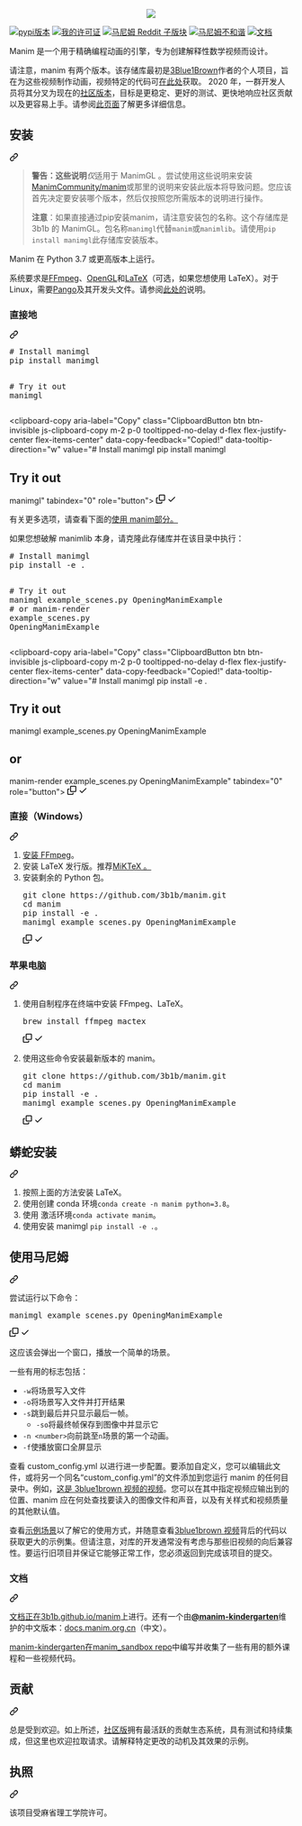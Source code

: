 <div class="Box-sc-g0xbh4-0 bJMeLZ js-snippet-clipboard-copy-unpositioned" data-hpc="true"><article class="markdown-body entry-content container-lg" itemprop="text"><p align="center" dir="auto">
    <a href="https://github.com/3b1b/manim">
        <img src="https://raw.githubusercontent.com/3b1b/manim/master/logo/cropped.png" style="max-width: 100%;">
    </a>
</p>
<p dir="auto"><a href="https://pypi.org/project/manimgl/" rel="nofollow"><img src="https://camo.githubusercontent.com/e733dec0541e5713e05bed2b11223d7d359c16994fc625ebaf541bcf0250a025/68747470733a2f2f696d672e736869656c64732e696f2f707970692f762f6d616e696d676c3f6c6f676f3d70797069" alt="pypi版本" data-canonical-src="https://img.shields.io/pypi/v/manimgl?logo=pypi" style="max-width: 100%;"></a>
<a href="http://choosealicense.com/licenses/mit/" rel="nofollow"><img src="https://camo.githubusercontent.com/0e22ab646ad5e4c332e4dc554ab4d73bea325370dc543c297da85fde11a7e11e/68747470733a2f2f696d672e736869656c64732e696f2f62616467652f6c6963656e73652d4d49542d626c75652e7376673f7374796c653d666c6174" alt="我的许可证" data-canonical-src="https://img.shields.io/badge/license-MIT-blue.svg?style=flat" style="max-width: 100%;"></a>
<a href="https://www.reddit.com/r/manim/" rel="nofollow"><img src="https://camo.githubusercontent.com/bfef00a79babfc30205d4a00ecd2128edc398583446ee5a532ab992dd16dc678/68747470733a2f2f696d672e736869656c64732e696f2f7265646469742f7375627265646469742d73756273637269626572732f6d616e696d2e7376673f636f6c6f723d666634333031266c6162656c3d726564646974266c6f676f3d726564646974" alt="马尼姆 Reddit 子版块" data-canonical-src="https://img.shields.io/reddit/subreddit-subscribers/manim.svg?color=ff4301&amp;label=reddit&amp;logo=reddit" style="max-width: 100%;"></a>
<a href="https://discord.com/invite/bYCyhM9Kz2" rel="nofollow"><img src="https://camo.githubusercontent.com/2f1461e4d755e34482175d7dc114288f11cb772e3b73d56f360f7229eb73ae7e/68747470733a2f2f696d672e736869656c64732e696f2f646973636f72642f3538313733383733313933343035363434392e7376673f6c6162656c3d646973636f7264266c6f676f3d646973636f7264" alt="马尼姆不和谐" data-canonical-src="https://img.shields.io/discord/581738731934056449.svg?label=discord&amp;logo=discord" style="max-width: 100%;"></a>
<a href="https://3b1b.github.io/manim/" rel="nofollow"><img src="https://github.com/3b1b/manim/workflows/docs/badge.svg" alt="文档" style="max-width: 100%;"></a></p>
<p dir="auto"><font style="vertical-align: inherit;"><font style="vertical-align: inherit;">Manim 是一个用于精确编程动画的引擎，专为创建解释性数学视频而设计。</font></font></p>
<p dir="auto"><font style="vertical-align: inherit;"><font style="vertical-align: inherit;">请注意，manim 有两个版本。该存储库最初是</font></font><a href="https://www.3blue1brown.com/" rel="nofollow"><font style="vertical-align: inherit;"><font style="vertical-align: inherit;">3Blue1Brown</font></font></a><font style="vertical-align: inherit;"><font style="vertical-align: inherit;">作者的个人项目，</font><font style="vertical-align: inherit;">旨在为这些视频制作动画，视频特定的代码可</font></font><a href="https://github.com/3b1b/videos"><font style="vertical-align: inherit;"><font style="vertical-align: inherit;">在此处</font></font></a><font style="vertical-align: inherit;"><font style="vertical-align: inherit;">获取。 2020 年，一群开发人员将其分叉为现在的</font></font><a href="https://github.com/ManimCommunity/manim/"><font style="vertical-align: inherit;"><font style="vertical-align: inherit;">社区版本</font></font></a><font style="vertical-align: inherit;"><font style="vertical-align: inherit;">，目标是更稳定、更好的测试、更快地响应社区贡献以及更容易上手。请参阅</font></font><a href="https://docs.manim.community/en/stable/faq/installation.html#different-versions" rel="nofollow"><font style="vertical-align: inherit;"><font style="vertical-align: inherit;">此页面</font></font></a><font style="vertical-align: inherit;"><font style="vertical-align: inherit;">了解更多详细信息。</font></font></p>
<div class="markdown-heading" dir="auto"><h2 tabindex="-1" class="heading-element" dir="auto"><font style="vertical-align: inherit;"><font style="vertical-align: inherit;">安装</font></font></h2><a id="user-content-installation" class="anchor" aria-label="永久链接：安装" href="#installation"><svg class="octicon octicon-link" viewBox="0 0 16 16" version="1.1" width="16" height="16" aria-hidden="true"><path d="m7.775 3.275 1.25-1.25a3.5 3.5 0 1 1 4.95 4.95l-2.5 2.5a3.5 3.5 0 0 1-4.95 0 .751.751 0 0 1 .018-1.042.751.751 0 0 1 1.042-.018 1.998 1.998 0 0 0 2.83 0l2.5-2.5a2.002 2.002 0 0 0-2.83-2.83l-1.25 1.25a.751.751 0 0 1-1.042-.018.751.751 0 0 1-.018-1.042Zm-4.69 9.64a1.998 1.998 0 0 0 2.83 0l1.25-1.25a.751.751 0 0 1 1.042.018.751.751 0 0 1 .018 1.042l-1.25 1.25a3.5 3.5 0 1 1-4.95-4.95l2.5-2.5a3.5 3.5 0 0 1 4.95 0 .751.751 0 0 1-.018 1.042.751.751 0 0 1-1.042.018 1.998 1.998 0 0 0-2.83 0l-2.5 2.5a1.998 1.998 0 0 0 0 2.83Z"></path></svg></a></div>
<blockquote>
<p dir="auto"><strong><font style="vertical-align: inherit;"><font style="vertical-align: inherit;">警告：这些说明</font></font></strong><font style="vertical-align: inherit;"></font><em><font style="vertical-align: inherit;"><font style="vertical-align: inherit;">仅</font></font></em><font style="vertical-align: inherit;"><font style="vertical-align: inherit;">适用于 ManimGL </font><font style="vertical-align: inherit;">。尝试使用这些说明来安装</font></font><a href="https://github.com/ManimCommunity/manim"><font style="vertical-align: inherit;"><font style="vertical-align: inherit;">ManimCommunity/manim</font></font></a><font style="vertical-align: inherit;"><font style="vertical-align: inherit;">或那里的说明来安装此版本将导致问题。您应该首先决定要安装哪个版本，然后仅按照您所需版本的说明进行操作。</font></font></p>
<p dir="auto"><strong><font style="vertical-align: inherit;"><font style="vertical-align: inherit;">注意</font></font></strong><font style="vertical-align: inherit;"><font style="vertical-align: inherit;">：如果直接通过pip安装manim，请注意安装包的名称。这个存储库是 3b1b 的 ManimGL。包名称</font></font><code>manimgl</code><font style="vertical-align: inherit;"><font style="vertical-align: inherit;">代替</font></font><code>manim</code><font style="vertical-align: inherit;"><font style="vertical-align: inherit;">或</font></font><code>manimlib</code><font style="vertical-align: inherit;"><font style="vertical-align: inherit;">。请使用</font></font><code>pip install manimgl</code><font style="vertical-align: inherit;"><font style="vertical-align: inherit;">此存储库安装版本。</font></font></p>
</blockquote>
<p dir="auto"><font style="vertical-align: inherit;"><font style="vertical-align: inherit;">Manim 在 Python 3.7 或更高版本上运行。</font></font></p>
<p dir="auto"><font style="vertical-align: inherit;"><font style="vertical-align: inherit;">系统要求是</font></font><a href="https://ffmpeg.org/" rel="nofollow"><font style="vertical-align: inherit;"><font style="vertical-align: inherit;">FFmpeg</font></font></a><font style="vertical-align: inherit;"><font style="vertical-align: inherit;">、</font></font><a href="https://www.opengl.org/" rel="nofollow"><font style="vertical-align: inherit;"><font style="vertical-align: inherit;">OpenGL</font></font></a><font style="vertical-align: inherit;"><font style="vertical-align: inherit;">和</font></font><a href="https://www.latex-project.org" rel="nofollow"><font style="vertical-align: inherit;"><font style="vertical-align: inherit;">LaTeX</font></font></a><font style="vertical-align: inherit;"><font style="vertical-align: inherit;">（可选，如果您想使用 LaTeX）。对于 Linux，需要</font></font><a href="https://pango.gnome.org" rel="nofollow"><font style="vertical-align: inherit;"><font style="vertical-align: inherit;">Pango</font></font></a><font style="vertical-align: inherit;"><font style="vertical-align: inherit;">及其开发头文件。请参阅</font></font><a href="https://github.com/ManimCommunity/ManimPango#building"><font style="vertical-align: inherit;"><font style="vertical-align: inherit;">此处的</font></font></a><font style="vertical-align: inherit;"><font style="vertical-align: inherit;">说明</font><font style="vertical-align: inherit;">。</font></font></p>
<div class="markdown-heading" dir="auto"><h3 tabindex="-1" class="heading-element" dir="auto"><font style="vertical-align: inherit;"><font style="vertical-align: inherit;">直接地</font></font></h3><a id="user-content-directly" class="anchor" aria-label="固定链接：直接" href="#directly"><svg class="octicon octicon-link" viewBox="0 0 16 16" version="1.1" width="16" height="16" aria-hidden="true"><path d="m7.775 3.275 1.25-1.25a3.5 3.5 0 1 1 4.95 4.95l-2.5 2.5a3.5 3.5 0 0 1-4.95 0 .751.751 0 0 1 .018-1.042.751.751 0 0 1 1.042-.018 1.998 1.998 0 0 0 2.83 0l2.5-2.5a2.002 2.002 0 0 0-2.83-2.83l-1.25 1.25a.751.751 0 0 1-1.042-.018.751.751 0 0 1-.018-1.042Zm-4.69 9.64a1.998 1.998 0 0 0 2.83 0l1.25-1.25a.751.751 0 0 1 1.042.018.751.751 0 0 1 .018 1.042l-1.25 1.25a3.5 3.5 0 1 1-4.95-4.95l2.5-2.5a3.5 3.5 0 0 1 4.95 0 .751.751 0 0 1-.018 1.042.751.751 0 0 1-1.042.018 1.998 1.998 0 0 0-2.83 0l-2.5 2.5a1.998 1.998 0 0 0 0 2.83Z"></path></svg></a></div>
<div class="highlight highlight-source-shell notranslate position-relative overflow-auto" dir="auto"><pre><span class="pl-c"><span class="pl-c">#</span> Install manimgl</span>
pip install manimgl

<span class="pl-c"><span class="pl-c">#</span> Try it out</span>
manimgl</pre><div class="zeroclipboard-container">
    <clipboard-copy aria-label="Copy" class="ClipboardButton btn btn-invisible js-clipboard-copy m-2 p-0 tooltipped-no-delay d-flex flex-justify-center flex-items-center" data-copy-feedback="Copied!" data-tooltip-direction="w" value="# Install manimgl
pip install manimgl

# Try it out
manimgl" tabindex="0" role="button">
      <svg aria-hidden="true" height="16" viewBox="0 0 16 16" version="1.1" width="16" data-view-component="true" class="octicon octicon-copy js-clipboard-copy-icon">
    <path d="M0 6.75C0 5.784.784 5 1.75 5h1.5a.75.75 0 0 1 0 1.5h-1.5a.25.25 0 0 0-.25.25v7.5c0 .138.112.25.25.25h7.5a.25.25 0 0 0 .25-.25v-1.5a.75.75 0 0 1 1.5 0v1.5A1.75 1.75 0 0 1 9.25 16h-7.5A1.75 1.75 0 0 1 0 14.25Z"></path><path d="M5 1.75C5 .784 5.784 0 6.75 0h7.5C15.216 0 16 .784 16 1.75v7.5A1.75 1.75 0 0 1 14.25 11h-7.5A1.75 1.75 0 0 1 5 9.25Zm1.75-.25a.25.25 0 0 0-.25.25v7.5c0 .138.112.25.25.25h7.5a.25.25 0 0 0 .25-.25v-7.5a.25.25 0 0 0-.25-.25Z"></path>
</svg>
      <svg aria-hidden="true" height="16" viewBox="0 0 16 16" version="1.1" width="16" data-view-component="true" class="octicon octicon-check js-clipboard-check-icon color-fg-success d-none">
    <path d="M13.78 4.22a.75.75 0 0 1 0 1.06l-7.25 7.25a.75.75 0 0 1-1.06 0L2.22 9.28a.751.751 0 0 1 .018-1.042.751.751 0 0 1 1.042-.018L6 10.94l6.72-6.72a.75.75 0 0 1 1.06 0Z"></path>
</svg>
    </clipboard-copy>
  </div></div>
<p dir="auto"><font style="vertical-align: inherit;"><font style="vertical-align: inherit;">有关更多选项，请查看</font><font style="vertical-align: inherit;">下面的</font></font><a href="#using-manim"><font style="vertical-align: inherit;"><font style="vertical-align: inherit;">使用 manim部分。</font></font></a><font style="vertical-align: inherit;"></font></p>
<p dir="auto"><font style="vertical-align: inherit;"><font style="vertical-align: inherit;">如果您想破解 manimlib 本身，请克隆此存储库并在该目录中执行：</font></font></p>
<div class="highlight highlight-source-shell notranslate position-relative overflow-auto" dir="auto"><pre><span class="pl-c"><span class="pl-c">#</span> Install manimgl</span>
pip install -e <span class="pl-c1">.</span>

<span class="pl-c"><span class="pl-c">#</span> Try it out</span>
manimgl example_scenes.py OpeningManimExample
<span class="pl-c"><span class="pl-c">#</span> or</span>
manim-render example_scenes.py OpeningManimExample</pre><div class="zeroclipboard-container">
    <clipboard-copy aria-label="Copy" class="ClipboardButton btn btn-invisible js-clipboard-copy m-2 p-0 tooltipped-no-delay d-flex flex-justify-center flex-items-center" data-copy-feedback="Copied!" data-tooltip-direction="w" value="# Install manimgl
pip install -e .

# Try it out
manimgl example_scenes.py OpeningManimExample
# or
manim-render example_scenes.py OpeningManimExample" tabindex="0" role="button">
      <svg aria-hidden="true" height="16" viewBox="0 0 16 16" version="1.1" width="16" data-view-component="true" class="octicon octicon-copy js-clipboard-copy-icon">
    <path d="M0 6.75C0 5.784.784 5 1.75 5h1.5a.75.75 0 0 1 0 1.5h-1.5a.25.25 0 0 0-.25.25v7.5c0 .138.112.25.25.25h7.5a.25.25 0 0 0 .25-.25v-1.5a.75.75 0 0 1 1.5 0v1.5A1.75 1.75 0 0 1 9.25 16h-7.5A1.75 1.75 0 0 1 0 14.25Z"></path><path d="M5 1.75C5 .784 5.784 0 6.75 0h7.5C15.216 0 16 .784 16 1.75v7.5A1.75 1.75 0 0 1 14.25 11h-7.5A1.75 1.75 0 0 1 5 9.25Zm1.75-.25a.25.25 0 0 0-.25.25v7.5c0 .138.112.25.25.25h7.5a.25.25 0 0 0 .25-.25v-7.5a.25.25 0 0 0-.25-.25Z"></path>
</svg>
      <svg aria-hidden="true" height="16" viewBox="0 0 16 16" version="1.1" width="16" data-view-component="true" class="octicon octicon-check js-clipboard-check-icon color-fg-success d-none">
    <path d="M13.78 4.22a.75.75 0 0 1 0 1.06l-7.25 7.25a.75.75 0 0 1-1.06 0L2.22 9.28a.751.751 0 0 1 .018-1.042.751.751 0 0 1 1.042-.018L6 10.94l6.72-6.72a.75.75 0 0 1 1.06 0Z"></path>
</svg>
    </clipboard-copy>
  </div></div>
<div class="markdown-heading" dir="auto"><h3 tabindex="-1" class="heading-element" dir="auto"><font style="vertical-align: inherit;"><font style="vertical-align: inherit;">直接（Windows）</font></font></h3><a id="user-content-directly-windows" class="anchor" aria-label="永久链接：直接（Windows）" href="#directly-windows"><svg class="octicon octicon-link" viewBox="0 0 16 16" version="1.1" width="16" height="16" aria-hidden="true"><path d="m7.775 3.275 1.25-1.25a3.5 3.5 0 1 1 4.95 4.95l-2.5 2.5a3.5 3.5 0 0 1-4.95 0 .751.751 0 0 1 .018-1.042.751.751 0 0 1 1.042-.018 1.998 1.998 0 0 0 2.83 0l2.5-2.5a2.002 2.002 0 0 0-2.83-2.83l-1.25 1.25a.751.751 0 0 1-1.042-.018.751.751 0 0 1-.018-1.042Zm-4.69 9.64a1.998 1.998 0 0 0 2.83 0l1.25-1.25a.751.751 0 0 1 1.042.018.751.751 0 0 1 .018 1.042l-1.25 1.25a3.5 3.5 0 1 1-4.95-4.95l2.5-2.5a3.5 3.5 0 0 1 4.95 0 .751.751 0 0 1-.018 1.042.751.751 0 0 1-1.042.018 1.998 1.998 0 0 0-2.83 0l-2.5 2.5a1.998 1.998 0 0 0 0 2.83Z"></path></svg></a></div>
<ol dir="auto">
<li><a href="https://www.wikihow.com/Install-FFmpeg-on-Windows" rel="nofollow"><font style="vertical-align: inherit;"><font style="vertical-align: inherit;">安装 FFmpeg</font></font></a><font style="vertical-align: inherit;"><font style="vertical-align: inherit;">。</font></font></li>
<li><font style="vertical-align: inherit;"><font style="vertical-align: inherit;">安装 LaTeX 发行版。</font><font style="vertical-align: inherit;">推荐</font></font><a href="https://miktex.org/download" rel="nofollow"><font style="vertical-align: inherit;"><font style="vertical-align: inherit;">MiKTeX 。</font></font></a><font style="vertical-align: inherit;"></font></li>
<li><font style="vertical-align: inherit;"><font style="vertical-align: inherit;">安装剩余的 Python 包。
</font></font><div class="highlight highlight-source-shell notranslate position-relative overflow-auto" dir="auto"><pre>git clone https://github.com/3b1b/manim.git
<span class="pl-c1">cd</span> manim
pip install -e <span class="pl-c1">.</span>
manimgl example_scenes.py OpeningManimExample</pre><div class="zeroclipboard-container">
    <clipboard-copy aria-label="Copy" class="ClipboardButton btn btn-invisible js-clipboard-copy m-2 p-0 tooltipped-no-delay d-flex flex-justify-center flex-items-center" data-copy-feedback="Copied!" data-tooltip-direction="w" value="git clone https://github.com/3b1b/manim.git
cd manim
pip install -e .
manimgl example_scenes.py OpeningManimExample" tabindex="0" role="button">
      <svg aria-hidden="true" height="16" viewBox="0 0 16 16" version="1.1" width="16" data-view-component="true" class="octicon octicon-copy js-clipboard-copy-icon">
    <path d="M0 6.75C0 5.784.784 5 1.75 5h1.5a.75.75 0 0 1 0 1.5h-1.5a.25.25 0 0 0-.25.25v7.5c0 .138.112.25.25.25h7.5a.25.25 0 0 0 .25-.25v-1.5a.75.75 0 0 1 1.5 0v1.5A1.75 1.75 0 0 1 9.25 16h-7.5A1.75 1.75 0 0 1 0 14.25Z"></path><path d="M5 1.75C5 .784 5.784 0 6.75 0h7.5C15.216 0 16 .784 16 1.75v7.5A1.75 1.75 0 0 1 14.25 11h-7.5A1.75 1.75 0 0 1 5 9.25Zm1.75-.25a.25.25 0 0 0-.25.25v7.5c0 .138.112.25.25.25h7.5a.25.25 0 0 0 .25-.25v-7.5a.25.25 0 0 0-.25-.25Z"></path>
</svg>
      <svg aria-hidden="true" height="16" viewBox="0 0 16 16" version="1.1" width="16" data-view-component="true" class="octicon octicon-check js-clipboard-check-icon color-fg-success d-none">
    <path d="M13.78 4.22a.75.75 0 0 1 0 1.06l-7.25 7.25a.75.75 0 0 1-1.06 0L2.22 9.28a.751.751 0 0 1 .018-1.042.751.751 0 0 1 1.042-.018L6 10.94l6.72-6.72a.75.75 0 0 1 1.06 0Z"></path>
</svg>
    </clipboard-copy>
  </div></div>
</li>
</ol>
<div class="markdown-heading" dir="auto"><h3 tabindex="-1" class="heading-element" dir="auto"><font style="vertical-align: inherit;"><font style="vertical-align: inherit;">苹果电脑</font></font></h3><a id="user-content-mac-osx" class="anchor" aria-label="永久链接：Mac OSX" href="#mac-osx"><svg class="octicon octicon-link" viewBox="0 0 16 16" version="1.1" width="16" height="16" aria-hidden="true"><path d="m7.775 3.275 1.25-1.25a3.5 3.5 0 1 1 4.95 4.95l-2.5 2.5a3.5 3.5 0 0 1-4.95 0 .751.751 0 0 1 .018-1.042.751.751 0 0 1 1.042-.018 1.998 1.998 0 0 0 2.83 0l2.5-2.5a2.002 2.002 0 0 0-2.83-2.83l-1.25 1.25a.751.751 0 0 1-1.042-.018.751.751 0 0 1-.018-1.042Zm-4.69 9.64a1.998 1.998 0 0 0 2.83 0l1.25-1.25a.751.751 0 0 1 1.042.018.751.751 0 0 1 .018 1.042l-1.25 1.25a3.5 3.5 0 1 1-4.95-4.95l2.5-2.5a3.5 3.5 0 0 1 4.95 0 .751.751 0 0 1-.018 1.042.751.751 0 0 1-1.042.018 1.998 1.998 0 0 0-2.83 0l-2.5 2.5a1.998 1.998 0 0 0 0 2.83Z"></path></svg></a></div>
<ol dir="auto">
<li>
<p dir="auto"><font style="vertical-align: inherit;"><font style="vertical-align: inherit;">使用自制程序在终端中安装 FFmpeg、LaTeX。</font></font></p>
<div class="highlight highlight-source-shell notranslate position-relative overflow-auto" dir="auto"><pre>brew install ffmpeg mactex</pre><div class="zeroclipboard-container">
    <clipboard-copy aria-label="Copy" class="ClipboardButton btn btn-invisible js-clipboard-copy m-2 p-0 tooltipped-no-delay d-flex flex-justify-center flex-items-center" data-copy-feedback="Copied!" data-tooltip-direction="w" value="brew install ffmpeg mactex" tabindex="0" role="button">
      <svg aria-hidden="true" height="16" viewBox="0 0 16 16" version="1.1" width="16" data-view-component="true" class="octicon octicon-copy js-clipboard-copy-icon">
    <path d="M0 6.75C0 5.784.784 5 1.75 5h1.5a.75.75 0 0 1 0 1.5h-1.5a.25.25 0 0 0-.25.25v7.5c0 .138.112.25.25.25h7.5a.25.25 0 0 0 .25-.25v-1.5a.75.75 0 0 1 1.5 0v1.5A1.75 1.75 0 0 1 9.25 16h-7.5A1.75 1.75 0 0 1 0 14.25Z"></path><path d="M5 1.75C5 .784 5.784 0 6.75 0h7.5C15.216 0 16 .784 16 1.75v7.5A1.75 1.75 0 0 1 14.25 11h-7.5A1.75 1.75 0 0 1 5 9.25Zm1.75-.25a.25.25 0 0 0-.25.25v7.5c0 .138.112.25.25.25h7.5a.25.25 0 0 0 .25-.25v-7.5a.25.25 0 0 0-.25-.25Z"></path>
</svg>
      <svg aria-hidden="true" height="16" viewBox="0 0 16 16" version="1.1" width="16" data-view-component="true" class="octicon octicon-check js-clipboard-check-icon color-fg-success d-none">
    <path d="M13.78 4.22a.75.75 0 0 1 0 1.06l-7.25 7.25a.75.75 0 0 1-1.06 0L2.22 9.28a.751.751 0 0 1 .018-1.042.751.751 0 0 1 1.042-.018L6 10.94l6.72-6.72a.75.75 0 0 1 1.06 0Z"></path>
</svg>
    </clipboard-copy>
  </div></div>
</li>
<li>
<p dir="auto"><font style="vertical-align: inherit;"><font style="vertical-align: inherit;">使用这些命令安装最新版本的 manim。</font></font></p>
<div class="highlight highlight-source-shell notranslate position-relative overflow-auto" dir="auto"><pre>git clone https://github.com/3b1b/manim.git
<span class="pl-c1">cd</span> manim
pip install -e <span class="pl-c1">.</span>
manimgl example_scenes.py OpeningManimExample</pre><div class="zeroclipboard-container">
    <clipboard-copy aria-label="Copy" class="ClipboardButton btn btn-invisible js-clipboard-copy m-2 p-0 tooltipped-no-delay d-flex flex-justify-center flex-items-center" data-copy-feedback="Copied!" data-tooltip-direction="w" value="git clone https://github.com/3b1b/manim.git
cd manim
pip install -e .
manimgl example_scenes.py OpeningManimExample" tabindex="0" role="button">
      <svg aria-hidden="true" height="16" viewBox="0 0 16 16" version="1.1" width="16" data-view-component="true" class="octicon octicon-copy js-clipboard-copy-icon">
    <path d="M0 6.75C0 5.784.784 5 1.75 5h1.5a.75.75 0 0 1 0 1.5h-1.5a.25.25 0 0 0-.25.25v7.5c0 .138.112.25.25.25h7.5a.25.25 0 0 0 .25-.25v-1.5a.75.75 0 0 1 1.5 0v1.5A1.75 1.75 0 0 1 9.25 16h-7.5A1.75 1.75 0 0 1 0 14.25Z"></path><path d="M5 1.75C5 .784 5.784 0 6.75 0h7.5C15.216 0 16 .784 16 1.75v7.5A1.75 1.75 0 0 1 14.25 11h-7.5A1.75 1.75 0 0 1 5 9.25Zm1.75-.25a.25.25 0 0 0-.25.25v7.5c0 .138.112.25.25.25h7.5a.25.25 0 0 0 .25-.25v-7.5a.25.25 0 0 0-.25-.25Z"></path>
</svg>
      <svg aria-hidden="true" height="16" viewBox="0 0 16 16" version="1.1" width="16" data-view-component="true" class="octicon octicon-check js-clipboard-check-icon color-fg-success d-none">
    <path d="M13.78 4.22a.75.75 0 0 1 0 1.06l-7.25 7.25a.75.75 0 0 1-1.06 0L2.22 9.28a.751.751 0 0 1 .018-1.042.751.751 0 0 1 1.042-.018L6 10.94l6.72-6.72a.75.75 0 0 1 1.06 0Z"></path>
</svg>
    </clipboard-copy>
  </div></div>
</li>
</ol>
<div class="markdown-heading" dir="auto"><h2 tabindex="-1" class="heading-element" dir="auto"><font style="vertical-align: inherit;"><font style="vertical-align: inherit;">蟒蛇安装</font></font></h2><a id="user-content-anaconda-install" class="anchor" aria-label="永久链接：Anaconda 安装" href="#anaconda-install"><svg class="octicon octicon-link" viewBox="0 0 16 16" version="1.1" width="16" height="16" aria-hidden="true"><path d="m7.775 3.275 1.25-1.25a3.5 3.5 0 1 1 4.95 4.95l-2.5 2.5a3.5 3.5 0 0 1-4.95 0 .751.751 0 0 1 .018-1.042.751.751 0 0 1 1.042-.018 1.998 1.998 0 0 0 2.83 0l2.5-2.5a2.002 2.002 0 0 0-2.83-2.83l-1.25 1.25a.751.751 0 0 1-1.042-.018.751.751 0 0 1-.018-1.042Zm-4.69 9.64a1.998 1.998 0 0 0 2.83 0l1.25-1.25a.751.751 0 0 1 1.042.018.751.751 0 0 1 .018 1.042l-1.25 1.25a3.5 3.5 0 1 1-4.95-4.95l2.5-2.5a3.5 3.5 0 0 1 4.95 0 .751.751 0 0 1-.018 1.042.751.751 0 0 1-1.042.018 1.998 1.998 0 0 0-2.83 0l-2.5 2.5a1.998 1.998 0 0 0 0 2.83Z"></path></svg></a></div>
<ol dir="auto">
<li><font style="vertical-align: inherit;"><font style="vertical-align: inherit;">按照上面的方法安装 LaTeX。</font></font></li>
<li><font style="vertical-align: inherit;"><font style="vertical-align: inherit;">使用创建 conda 环境</font></font><code>conda create -n manim python=3.8</code><font style="vertical-align: inherit;"><font style="vertical-align: inherit;">。</font></font></li>
<li><font style="vertical-align: inherit;"><font style="vertical-align: inherit;">使用 激活环境</font></font><code>conda activate manim</code><font style="vertical-align: inherit;"><font style="vertical-align: inherit;">。</font></font></li>
<li><font style="vertical-align: inherit;"><font style="vertical-align: inherit;">使用安装 manimgl </font></font><code>pip install -e .</code><font style="vertical-align: inherit;"><font style="vertical-align: inherit;">。</font></font></li>
</ol>
<div class="markdown-heading" dir="auto"><h2 tabindex="-1" class="heading-element" dir="auto"><font style="vertical-align: inherit;"><font style="vertical-align: inherit;">使用马尼姆</font></font></h2><a id="user-content-using-manim" class="anchor" aria-label="永久链接：使用 manim" href="#using-manim"><svg class="octicon octicon-link" viewBox="0 0 16 16" version="1.1" width="16" height="16" aria-hidden="true"><path d="m7.775 3.275 1.25-1.25a3.5 3.5 0 1 1 4.95 4.95l-2.5 2.5a3.5 3.5 0 0 1-4.95 0 .751.751 0 0 1 .018-1.042.751.751 0 0 1 1.042-.018 1.998 1.998 0 0 0 2.83 0l2.5-2.5a2.002 2.002 0 0 0-2.83-2.83l-1.25 1.25a.751.751 0 0 1-1.042-.018.751.751 0 0 1-.018-1.042Zm-4.69 9.64a1.998 1.998 0 0 0 2.83 0l1.25-1.25a.751.751 0 0 1 1.042.018.751.751 0 0 1 .018 1.042l-1.25 1.25a3.5 3.5 0 1 1-4.95-4.95l2.5-2.5a3.5 3.5 0 0 1 4.95 0 .751.751 0 0 1-.018 1.042.751.751 0 0 1-1.042.018 1.998 1.998 0 0 0-2.83 0l-2.5 2.5a1.998 1.998 0 0 0 0 2.83Z"></path></svg></a></div>
<p dir="auto"><font style="vertical-align: inherit;"><font style="vertical-align: inherit;">尝试运行以下命令：</font></font></p>
<div class="highlight highlight-source-shell notranslate position-relative overflow-auto" dir="auto"><pre>manimgl example_scenes.py OpeningManimExample</pre><div class="zeroclipboard-container">
    <clipboard-copy aria-label="Copy" class="ClipboardButton btn btn-invisible js-clipboard-copy m-2 p-0 tooltipped-no-delay d-flex flex-justify-center flex-items-center" data-copy-feedback="Copied!" data-tooltip-direction="w" value="manimgl example_scenes.py OpeningManimExample" tabindex="0" role="button">
      <svg aria-hidden="true" height="16" viewBox="0 0 16 16" version="1.1" width="16" data-view-component="true" class="octicon octicon-copy js-clipboard-copy-icon">
    <path d="M0 6.75C0 5.784.784 5 1.75 5h1.5a.75.75 0 0 1 0 1.5h-1.5a.25.25 0 0 0-.25.25v7.5c0 .138.112.25.25.25h7.5a.25.25 0 0 0 .25-.25v-1.5a.75.75 0 0 1 1.5 0v1.5A1.75 1.75 0 0 1 9.25 16h-7.5A1.75 1.75 0 0 1 0 14.25Z"></path><path d="M5 1.75C5 .784 5.784 0 6.75 0h7.5C15.216 0 16 .784 16 1.75v7.5A1.75 1.75 0 0 1 14.25 11h-7.5A1.75 1.75 0 0 1 5 9.25Zm1.75-.25a.25.25 0 0 0-.25.25v7.5c0 .138.112.25.25.25h7.5a.25.25 0 0 0 .25-.25v-7.5a.25.25 0 0 0-.25-.25Z"></path>
</svg>
      <svg aria-hidden="true" height="16" viewBox="0 0 16 16" version="1.1" width="16" data-view-component="true" class="octicon octicon-check js-clipboard-check-icon color-fg-success d-none">
    <path d="M13.78 4.22a.75.75 0 0 1 0 1.06l-7.25 7.25a.75.75 0 0 1-1.06 0L2.22 9.28a.751.751 0 0 1 .018-1.042.751.751 0 0 1 1.042-.018L6 10.94l6.72-6.72a.75.75 0 0 1 1.06 0Z"></path>
</svg>
    </clipboard-copy>
  </div></div>
<p dir="auto"><font style="vertical-align: inherit;"><font style="vertical-align: inherit;">这应该会弹出一个窗口，播放一个简单的场景。</font></font></p>
<p dir="auto"><font style="vertical-align: inherit;"><font style="vertical-align: inherit;">一些有用的标志包括：</font></font></p>
<ul dir="auto">
<li><code>-w</code><font style="vertical-align: inherit;"><font style="vertical-align: inherit;">将场景写入文件</font></font></li>
<li><code>-o</code><font style="vertical-align: inherit;"><font style="vertical-align: inherit;">将场景写入文件并打开结果</font></font></li>
<li><code>-s</code><font style="vertical-align: inherit;"><font style="vertical-align: inherit;">跳到最后并只显示最后一帧。
</font></font><ul dir="auto">
<li><code>-so</code><font style="vertical-align: inherit;"><font style="vertical-align: inherit;">将最终帧保存到图像中并显示它</font></font></li>
</ul>
</li>
<li><code>-n &lt;number&gt;</code><font style="vertical-align: inherit;"><font style="vertical-align: inherit;">向前跳至</font></font><code>n</code><font style="vertical-align: inherit;"><font style="vertical-align: inherit;">场景的第一个动画。</font></font></li>
<li><code>-f</code><font style="vertical-align: inherit;"><font style="vertical-align: inherit;">使播放窗口全屏显示</font></font></li>
</ul>
<p dir="auto"><font style="vertical-align: inherit;"><font style="vertical-align: inherit;">查看 custom_config.yml 以进行进一步配置。要添加自定义，您可以编辑此文件，或将另一个同名“custom_config.yml”的文件添加到您运行 manim 的任何目录中。例如，</font></font><a href="https://github.com/3b1b/videos/blob/master/custom_config.yml"><font style="vertical-align: inherit;"><font style="vertical-align: inherit;">这是 3blue1brown 视频的视频</font></font></a><font style="vertical-align: inherit;"><font style="vertical-align: inherit;">。您可以在其中指定视频应输出到的位置、manim 应在何处查找要读入的图像文件和声音，以及有关样式和视频质量的其他默认值。</font></font></p>
<p dir="auto"><font style="vertical-align: inherit;"><font style="vertical-align: inherit;">查看</font></font><a href="https://3b1b.github.io/manim/getting_started/example_scenes.html" rel="nofollow"><font style="vertical-align: inherit;"><font style="vertical-align: inherit;">示例场景</font></font></a><font style="vertical-align: inherit;"><font style="vertical-align: inherit;">以了解它的使用方式，并随意查看</font></font><a href="https://github.com/3b1b/videos"><font style="vertical-align: inherit;"><font style="vertical-align: inherit;">3blue1brown 视频</font></font></a><font style="vertical-align: inherit;"><font style="vertical-align: inherit;">背后的代码以获取更大的示例集。但请注意，对库的开发通常没有考虑与那些旧视频的向后兼容性。要运行旧项目并保证它能够正常工作，您必须返回到完成该项目的提交。</font></font></p>
<div class="markdown-heading" dir="auto"><h3 tabindex="-1" class="heading-element" dir="auto"><font style="vertical-align: inherit;"><font style="vertical-align: inherit;">文档</font></font></h3><a id="user-content-documentation" class="anchor" aria-label="永久链接：文档" href="#documentation"><svg class="octicon octicon-link" viewBox="0 0 16 16" version="1.1" width="16" height="16" aria-hidden="true"><path d="m7.775 3.275 1.25-1.25a3.5 3.5 0 1 1 4.95 4.95l-2.5 2.5a3.5 3.5 0 0 1-4.95 0 .751.751 0 0 1 .018-1.042.751.751 0 0 1 1.042-.018 1.998 1.998 0 0 0 2.83 0l2.5-2.5a2.002 2.002 0 0 0-2.83-2.83l-1.25 1.25a.751.751 0 0 1-1.042-.018.751.751 0 0 1-.018-1.042Zm-4.69 9.64a1.998 1.998 0 0 0 2.83 0l1.25-1.25a.751.751 0 0 1 1.042.018.751.751 0 0 1 .018 1.042l-1.25 1.25a3.5 3.5 0 1 1-4.95-4.95l2.5-2.5a3.5 3.5 0 0 1 4.95 0 .751.751 0 0 1-.018 1.042.751.751 0 0 1-1.042.018 1.998 1.998 0 0 0-2.83 0l-2.5 2.5a1.998 1.998 0 0 0 0 2.83Z"></path></svg></a></div>
<p dir="auto"><font style="vertical-align: inherit;"></font><a href="https://3b1b.github.io/manim/" rel="nofollow"><font style="vertical-align: inherit;"><font style="vertical-align: inherit;">文档正在3b1b.github.io/manim</font></font></a><font style="vertical-align: inherit;"><font style="vertical-align: inherit;">上进行</font><font style="vertical-align: inherit;">。还有一个由</font></font><a href="https://manim.org.cn" rel="nofollow"><strong><font style="vertical-align: inherit;"><font style="vertical-align: inherit;">@manim-kindergarten</font></font></strong></a><font style="vertical-align: inherit;"><font style="vertical-align: inherit;">维护的中文版本：</font></font><a href="https://docs.manim.org.cn/" rel="nofollow"><font style="vertical-align: inherit;"><font style="vertical-align: inherit;">docs.manim.org.cn</font></font></a><font style="vertical-align: inherit;"><font style="vertical-align: inherit;">（中文）。</font></font></p>
<p dir="auto"><a href="https://github.com/manim-kindergarten/"><font style="vertical-align: inherit;"><font style="vertical-align: inherit;">manim-kindergarten在</font></font></a><font style="vertical-align: inherit;"></font><a href="https://github.com/manim-kindergarten/manim_sandbox"><font style="vertical-align: inherit;"><font style="vertical-align: inherit;">manim_sandbox repo</font></font></a><font style="vertical-align: inherit;"><font style="vertical-align: inherit;">中编写并收集了一些有用的额外课程和一些视频代码</font><font style="vertical-align: inherit;">。</font></font></p>
<div class="markdown-heading" dir="auto"><h2 tabindex="-1" class="heading-element" dir="auto"><font style="vertical-align: inherit;"><font style="vertical-align: inherit;">贡献</font></font></h2><a id="user-content-contributing" class="anchor" aria-label="永久链接：贡献" href="#contributing"><svg class="octicon octicon-link" viewBox="0 0 16 16" version="1.1" width="16" height="16" aria-hidden="true"><path d="m7.775 3.275 1.25-1.25a3.5 3.5 0 1 1 4.95 4.95l-2.5 2.5a3.5 3.5 0 0 1-4.95 0 .751.751 0 0 1 .018-1.042.751.751 0 0 1 1.042-.018 1.998 1.998 0 0 0 2.83 0l2.5-2.5a2.002 2.002 0 0 0-2.83-2.83l-1.25 1.25a.751.751 0 0 1-1.042-.018.751.751 0 0 1-.018-1.042Zm-4.69 9.64a1.998 1.998 0 0 0 2.83 0l1.25-1.25a.751.751 0 0 1 1.042.018.751.751 0 0 1 .018 1.042l-1.25 1.25a3.5 3.5 0 1 1-4.95-4.95l2.5-2.5a3.5 3.5 0 0 1 4.95 0 .751.751 0 0 1-.018 1.042.751.751 0 0 1-1.042.018 1.998 1.998 0 0 0-2.83 0l-2.5 2.5a1.998 1.998 0 0 0 0 2.83Z"></path></svg></a></div>
<p dir="auto"><font style="vertical-align: inherit;"><font style="vertical-align: inherit;">总是受到欢迎。如上所述，</font></font><a href="https://github.com/ManimCommunity/manim"><font style="vertical-align: inherit;"><font style="vertical-align: inherit;">社区版</font></font></a><font style="vertical-align: inherit;"><font style="vertical-align: inherit;">拥有最活跃的贡献生态系统，具有测试和持续集成，但这里也欢迎拉取请求。请解释特定更改的动机及其效果的示例。</font></font></p>
<div class="markdown-heading" dir="auto"><h2 tabindex="-1" class="heading-element" dir="auto"><font style="vertical-align: inherit;"><font style="vertical-align: inherit;">执照</font></font></h2><a id="user-content-license" class="anchor" aria-label="永久链接：许可证" href="#license"><svg class="octicon octicon-link" viewBox="0 0 16 16" version="1.1" width="16" height="16" aria-hidden="true"><path d="m7.775 3.275 1.25-1.25a3.5 3.5 0 1 1 4.95 4.95l-2.5 2.5a3.5 3.5 0 0 1-4.95 0 .751.751 0 0 1 .018-1.042.751.751 0 0 1 1.042-.018 1.998 1.998 0 0 0 2.83 0l2.5-2.5a2.002 2.002 0 0 0-2.83-2.83l-1.25 1.25a.751.751 0 0 1-1.042-.018.751.751 0 0 1-.018-1.042Zm-4.69 9.64a1.998 1.998 0 0 0 2.83 0l1.25-1.25a.751.751 0 0 1 1.042.018.751.751 0 0 1 .018 1.042l-1.25 1.25a3.5 3.5 0 1 1-4.95-4.95l2.5-2.5a3.5 3.5 0 0 1 4.95 0 .751.751 0 0 1-.018 1.042.751.751 0 0 1-1.042.018 1.998 1.998 0 0 0-2.83 0l-2.5 2.5a1.998 1.998 0 0 0 0 2.83Z"></path></svg></a></div>
<p dir="auto"><font style="vertical-align: inherit;"><font style="vertical-align: inherit;">该项目受麻省理工学院许可。</font></font></p>
</article></div>
